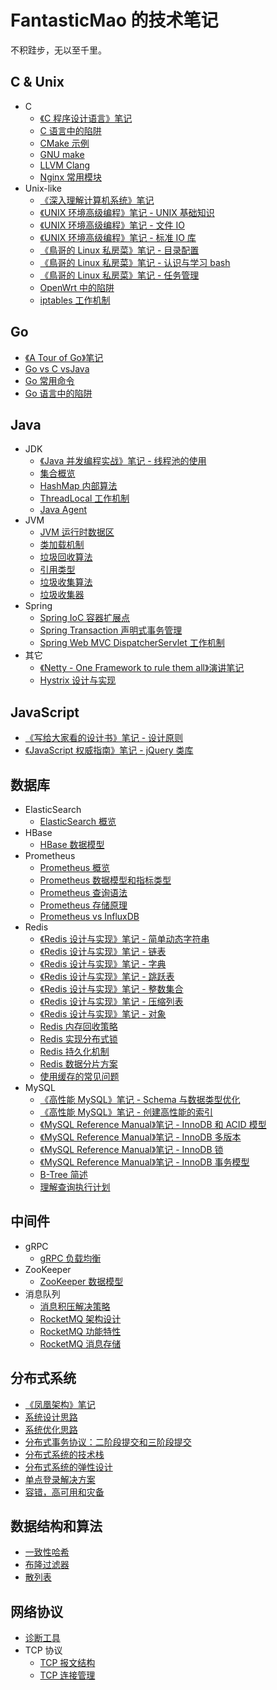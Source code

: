 # FantasticMao 的技术笔记

不积跬步，无以至千里。

## C & Unix

- C
  - [《C 程序设计语言》笔记](<C & Unix/C/《C 程序设计语言》笔记.md>)
  - [C 语言中的陷阱](<C & Unix/C/C 语言中的陷阱.md>)
  - [CMake 示例](<C & Unix/C/CMake 示例.md>)
  - [GNU make](<C & Unix/C/GNU make.md>)
  - [LLVM Clang](<C & Unix/C/LLVM Clang.md>)
  - [Nginx 常用模块](<C & Unix/C/Nginx 常用模块.md>)
- Unix-like
  - [《深入理解计算机系统》笔记](<C & Unix/Unix-like/《深入理解计算机系统》笔记.md>)
  - [《UNIX 环境高级编程》笔记 - UNIX 基础知识](<C & Unix/Unix-like/《UNIX 环境高级编程》笔记 - UNIX 基础知识.md>)
  - [《UNIX 环境高级编程》笔记 - 文件 IO](<C & Unix/Unix-like/《UNIX 环境高级编程》笔记 - 文件 IO.md>)
  - [《UNIX 环境高级编程》笔记 - 标准 IO 库](<C & Unix/Unix-like/《UNIX 环境高级编程》笔记 - 标准 IO 库.md>)
  - [《鳥哥的 Linux 私房菜》笔记 - 目录配置](<C & Unix/Unix-like/《鳥哥的 Linux 私房菜》笔记 - 目录配置.md>)
  - [《鳥哥的 Linux 私房菜》笔记 - 认识与学习 bash](<C & Unix/Unix-like/《鳥哥的 Linux 私房菜》笔记 - 认识与学习 bash.md>)
  - [《鳥哥的 Linux 私房菜》笔记 - 任务管理](<C & Unix/Unix-like/《鳥哥的 Linux 私房菜》笔记 - 任务管理.md>)
  - [OpenWrt 中的陷阱](<C & Unix/Unix-like/OpenWrt 中的陷阱.md>)
  - [iptables 工作机制](<C & Unix/Unix-like/iptables 工作机制.md>)

## Go

- [《A Tour of Go》笔记](<Go/《A Tour of Go》笔记.md>)
- [Go vs C vsJava](<Go/Go vs C vsJava.md>)
- [Go 常用命令](<Go/Go 常用命令.md>)
- [Go 语言中的陷阱](<Go/Go 语言中的陷阱.md>)

## Java

- JDK
  - [《Java 并发编程实战》笔记 - 线程池的使用](<Java/JDK/《Java 并发编程实战》笔记 - 线程池的使用.md>)
  - [集合概览](<Java/JDK/集合概览.md>)
  - [HashMap 内部算法](<Java/JDK/HashMap 内部算法.md>)
  - [ThreadLocal 工作机制](<Java/JDK/ThreadLocal 工作机制.md>)
  - [Java Agent](<Java/JDK/Java Agent.md>)
- JVM
  - [JVM 运行时数据区](<Java/JVM/JVM 运行时数据区.md>)
  - [类加载机制](<Java/JVM/类加载机制.md>)
  - [垃圾回收算法](<Java/JVM/垃圾回收算法.md>)
  - [引用类型](<Java/JVM/引用类型.md>)
  - [垃圾收集算法](<Java/JVM/垃圾收集算法.md>)
  - [垃圾收集器](<Java/JVM/垃圾收集器.md>)
- Spring
  - [Spring IoC 容器扩展点](<Java/Spring/Spring IoC 容器扩展点.md>)
  - [Spring Transaction 声明式事务管理](<Java/Spring/Spring Transaction 声明式事务管理.md>)
  - [Spring Web MVC DispatcherServlet 工作机制](<Java/Spring/Spring Web MVC DispatcherServlet 工作机制.md>)
- 其它
  - [《Netty - One Framework to rule them all》演讲笔记](<Java/其它/《Netty - One Framework to rule them all》演讲笔记.md>)
  - [Hystrix 设计与实现](<Java/其它/Hystrix 设计与实现.md>)

## JavaScript

- [《写给大家看的设计书》笔记 - 设计原则](<JavaScript/《写给大家看的设计书》笔记 - 设计原则.md>)
- [《JavaScript 权威指南》笔记 - jQuery 类库](<JavaScript/《JavaScript 权威指南》笔记 - jQuery 类库.md>)

## 数据库

- ElasticSearch
  - [ElasticSearch 概览](<数据库/ElasticSearch/ElasticSearch 概览.md>)
- HBase
  - [HBase 数据模型](<数据库/HBase/HBase 数据模型.md>)
- Prometheus
  - [Prometheus 概览](<数据库/Prometheus/Prometheus 概览.md>)
  - [Prometheus 数据模型和指标类型](<数据库/Prometheus/Prometheus 数据模型和指标类型.md>)
  - [Prometheus 查询语法](<数据库/Prometheus/Prometheus 查询语法.md>)
  - [Prometheus 存储原理](<数据库/Prometheus/Prometheus 存储原理.md>)
  - [Prometheus vs InfluxDB](<数据库/Prometheus/Prometheus vs InfluxDB.md>)
- Redis
  - [《Redis 设计与实现》笔记 - 简单动态字符串](<数据库/Redis/《Redis 设计与实现》笔记 - 简单动态字符串.md>)
  - [《Redis 设计与实现》笔记 - 链表](<数据库/Redis/《Redis 设计与实现》笔记 - 链表.md>)
  - [《Redis 设计与实现》笔记 - 字典](<数据库/Redis/《Redis 设计与实现》笔记 - 字典.md>)
  - [《Redis 设计与实现》笔记 - 跳跃表](<数据库/Redis/《Redis 设计与实现》笔记 - 跳跃表.md>)
  - [《Redis 设计与实现》笔记 - 整数集合](<数据库/Redis/《Redis 设计与实现》笔记 - 整数集合.md>)
  - [《Redis 设计与实现》笔记 - 压缩列表](<数据库/Redis/《Redis 设计与实现》笔记 - 压缩列表.md>)
  - [《Redis 设计与实现》笔记 - 对象](<数据库/Redis/《Redis 设计与实现》笔记 - 对象.md>)
  - [Redis 内存回收策略](<数据库/Redis/Redis 内存回收策略.md>)
  - [Redis 实现分布式锁](<数据库/Redis/Redis 实现分布式锁.md>)
  - [Redis 持久化机制](<数据库/Redis/Redis 持久化机制.md>)
  - [Redis 数据分片方案](<数据库/Redis/Redis 数据分片方案.md>)
  - [使用缓存的常见问题](<数据库/Redis/使用缓存的常见问题.md>)
- MySQL
  - [《高性能 MySQL》笔记 - Schema 与数据类型优化](<数据库/MySQL/《高性能 MySQL》笔记 - Schema 与数据类型优化.md>)
  - [《高性能 MySQL》笔记 - 创建高性能的索引](<数据库/MySQL/《高性能 MySQL》笔记 - 创建高性能的索引.md>)
  - [《MySQL Reference Manual》笔记 - InnoDB 和 ACID 模型](<数据库/MySQL/《MySQL Reference Manual》笔记 - InnoDB 和 ACID 模型.md>)
  - [《MySQL Reference Manual》笔记 - InnoDB 多版本](<数据库/MySQL/《MySQL Reference Manual》笔记 - InnoDB 多版本.md>)
  - [《MySQL Reference Manual》笔记 - InnoDB 锁](<数据库/MySQL/《MySQL Reference Manual》笔记 - InnoDB 锁.md>)
  - [《MySQL Reference Manual》笔记 - InnoDB 事务模型](<数据库/MySQL/《MySQL Reference Manual》笔记 - InnoDB 事务模型.md>)
  - [B-Tree 简述](<数据库/MySQL/B-Tree 简述.md>)
  - [理解查询执行计划](<数据库/MySQL/理解查询执行计划.md>)

## 中间件

- gRPC
  - [gRPC 负载均衡](<中间件/gRPC/gRPC 负载均衡.md>)
- ZooKeeper
  - [ZooKeeper 数据模型](<中间件/zookeeper/ZooKeeper 数据模型.md>)
- 消息队列
  - [消息积压解决策略](<中间件/消息列队/消息积压解决策略.md>)
  - [RocketMQ 架构设计](<中间件/消息列队/RocketMQ 架构设计.md>)
  - [RocketMQ 功能特性](<中间件/消息列队/RocketMQ 功能特性.md>)
  - [RocketMQ 消息存储](<中间件/消息列队/RocketMQ 消息存储.md>)

## 分布式系统

- [《凤凰架构》笔记](<分布式系统/《凤凰架构》笔记.md>)
- [系统设计思路](<分布式系统/系统设计思路.md>)
- [系统优化思路](<分布式系统/系统优化思路.md>)
- [分布式事务协议：二阶段提交和三阶段提交](<分布式系统/分布式事务协议：二阶段提交和三阶段提交.md>)
- [分布式系统的技术栈](<分布式系统/分布式系统的技术栈.md>)
- [分布式系统的弹性设计](<分布式系统/分布式系统的弹性设计.md>)
- [单点登录解决方案](<分布式系统/单点登录解决方案.md>)
- [容错，高可用和灾备](<分布式系统/容错，高可用和灾备.md>)

## 数据结构和算法

- [一致性哈希](<数据结构和算法/一致性哈希.md>)
- [布隆过滤器](<数据结构和算法/布隆过滤器.md>)
- [散列表](<数据结构和算法/散列表.md>)

## 网络协议

- [诊断工具](<网络协议/诊断工具.md>)
- TCP 协议
  - [TCP 报文结构](<网络协议/TCP 协议/TCP 报文结构.md>)
  - [TCP 连接管理](<网络协议/TCP 协议/TCP 连接管理.md>)
